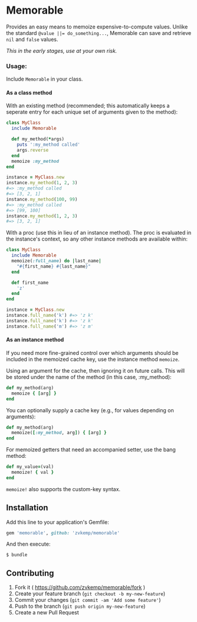 # Memorable

Provides an easy means to memoize expensive-to-compute values. Unlike the standard `@value ||= do_something...`,
Memorable can save and retrieve `nil` and `false` values.

*This in the early stages, use at your own risk.*

### Usage:

Include `Memorable` in your class.

#### As a class method

With an existing method (recommended; this automatically keeps a seperate entry
for each unique set of arguments given to the method):


```ruby
class MyClass
  include Memorable

  def my_method(*args)
    puts ':my_method called'
    args.reverse
  end
  memoize :my_method
end

instance = MyClass.new
instance.my_method(1, 2, 3) 
#=> :my_method called
#=> [3, 2, 1]
instance.my_method(100, 99)
#=> :my_method called
#=> [99, 100]
instance.my_method(1, 2, 3)
#=> [3, 2, 1]
```

With a proc (use this in lieu of an instance method). The proc is evaluated in the
instance's context, so any other instance methods are available within:

```ruby
class MyClass
  include Memorable
  memoize(:full_name) do |last_name| 
    "#{first_name} #{last_name}"
  end

  def first_name
    'z'
  end
end

instance = MyClass.new
instance.full_name('k') #=> 'z k'
instance.full_name('k') #=> 'z k'
instance.full_name('m') #=> 'z m'
```

#### As an instance method

If you need more fine-grained control over which arguments should
be included in the memoized cache key, use the instance method `memoize`.


Using an argument for the cache, then ignoring it on future calls.
This will be stored under the name of the method (in this case, :my_method):

```ruby
def my_method(arg)
  memoize { [arg] }
end
```

You can optionally supply a cache key (e.g., for values depending on arguments):

```ruby
def my_method(arg)
  memoize([:my_method, arg]) { [arg] }
end
```

For memoized getters that need an accompanied setter, use the bang method:

```ruby
def my_value=(val)
  memoize! { val }
end
```

`memoize!` also supports the custom-key syntax.

## Installation

Add this line to your application's Gemfile:

```ruby
gem 'memorable', github: 'zvkemp/memorable'
```

And then execute:

    $ bundle

## Contributing

1. Fork it ( https://github.com/zvkemp/memorable/fork )
2. Create your feature branch (`git checkout -b my-new-feature`)
3. Commit your changes (`git commit -am 'Add some feature'`)
4. Push to the branch (`git push origin my-new-feature`)
5. Create a new Pull Request
